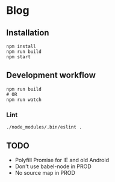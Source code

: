 # Blog

## Installation

```
npm install
npm run build
npm start
```

## Development workflow
```
npm run build
# OR
npm run watch
```

### Lint
```
./node_modules/.bin/eslint .
```

## TODO

* Polyfill Promise for IE and old Android
* Don't use babel-node in PROD
* No source map in PROD
